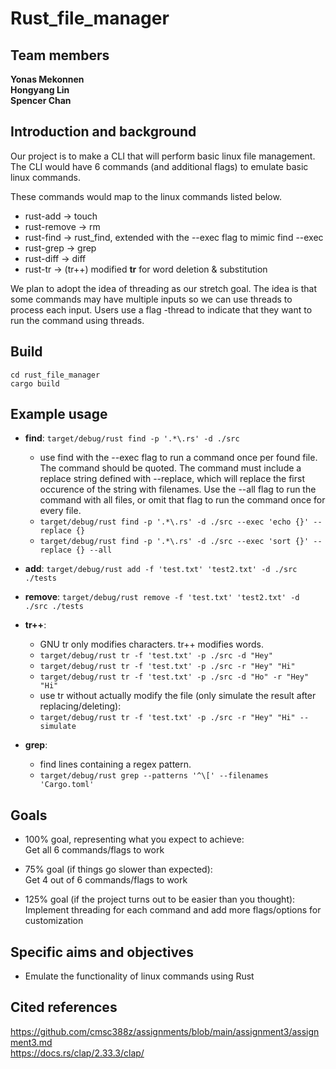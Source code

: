 # Rust_file_manager

## Team members
<strong>Yonas Mekonnen</strong><br/><strong>Hongyang Lin</strong><br/><strong>Spencer Chan</strong>

## Introduction and background
Our project is to make a CLI that will perform basic linux file management. The CLI would have 6 commands (and additional flags) to emulate basic linux commands.

These commands would map to the linux commands listed below.
- rust-add -> touch
- rust-remove  -> rm
- rust-find -> rust_find, extended with the --exec flag to mimic find --exec
- rust-grep -> grep
- rust-diff -> diff
- rust-tr -> (tr++) modified <strong>tr</strong> for word deletion & substitution

We plan to adopt the idea of threading as our stretch goal. The idea is that some commands may have multiple inputs so we can use threads to process each input. Users use a flag -thread to indicate that they want to run the command using threads.

## Build

```
cd rust_file_manager
cargo build
```

## Example usage
- <strong>find</strong>: `target/debug/rust find -p '.*\.rs' -d ./src`
    - use find with the --exec flag to run a command once per found file. The command should be quoted. The command must include a replace string defined with --replace, which will replace the first occurence of the string with filenames. Use the --all flag to run the command with all files, or omit that flag to run the command once for every file.
    - `target/debug/rust find -p '.*\.rs' -d ./src --exec 'echo {}' --replace {}`
    - `target/debug/rust find -p '.*\.rs' -d ./src --exec 'sort {}' --replace {} --all`
- <strong>add</strong>: `target/debug/rust add -f 'test.txt' 'test2.txt' -d ./src ./tests`
- <strong>remove</strong>: `target/debug/rust remove -f 'test.txt' 'test2.txt' -d ./src ./tests`
- <strong>tr++</strong>: 
    - GNU tr only modifies characters. tr++ modifies words.
    - `target/debug/rust tr -f 'test.txt' -p ./src -d "Hey"`
    - `target/debug/rust tr -f 'test.txt' -p ./src -r "Hey" "Hi"`
    - `target/debug/rust tr -f 'test.txt' -p ./src -d "Ho" -r "Hey" "Hi"`
    - use tr without actually modify the file (only simulate the result after replacing/deleting):
    - `target/debug/rust tr -f 'test.txt' -p ./src -r "Hey" "Hi" --simulate`
    
- <strong>grep</strong>:
    - find lines containing a regex pattern.
    - `target/debug/rust grep --patterns '^\[' --filenames 'Cargo.toml'`

## Goals
- 100% goal, representing what you expect to achieve:<br/>
Get all 6 commands/flags to work

- 75% goal (if things go slower than expected):<br/>
Get 4 out of 6 commands/flags to work

- 125% goal (if the project turns out to be easier than you thought):<br/>
Implement threading for each command and add more flags/options for customization

## Specific aims and objectives
- Emulate the functionality of linux commands using Rust

## Cited references
https://github.com/cmsc388z/assignments/blob/main/assignment3/assignment3.md<br/> 
https://docs.rs/clap/2.33.3/clap/
